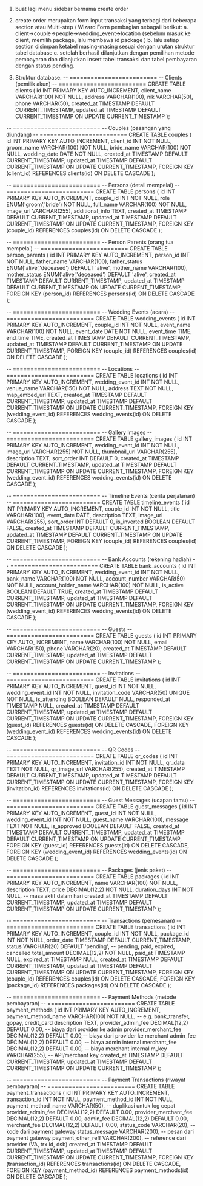 1. buat lagi menu sidebar bernama create order
2. create order merupakan form input transaksi yang terbagi dari beberapa section atau Multi-step / Wizard Form pembagian sebagaii berikut:
    a. client->couple->people->wedding_event->location (sebelum masuk ke client, memilih package, lalu membawa id package )
    b. lalu setiap section disimpan ketabel masing-masing sesuai dengan urutan struktur tabel database
    c. setelah berhasil dilanjutkan dengan pemilihan metode pembayaran dan dilanjutkan insert tabel transaksi dan tabel pembayaran dengan status pending.

1. Struktur database:
-- =========================
-- Clients (pemilik akun)
-- =========================
CREATE TABLE clients (
    id INT PRIMARY KEY AUTO_INCREMENT,
    client_name VARCHAR(100) NOT NULL,
    address VARCHAR(100),
    nik VARCHAR(50),
    phone VARCHAR(50),
    created_at TIMESTAMP DEFAULT CURRENT_TIMESTAMP,
    updated_at TIMESTAMP DEFAULT CURRENT_TIMESTAMP ON UPDATE CURRENT_TIMESTAMP
);

-- =========================
-- Couples (pasangan yang diundang)
-- =========================
CREATE TABLE couples (
    id INT PRIMARY KEY AUTO_INCREMENT,
    client_id INT NOT NULL,
    groom_name VARCHAR(100) NOT NULL,
    bride_name VARCHAR(100) NOT NULL,
    wedding_date DATE NOT NULL,
    created_at TIMESTAMP DEFAULT CURRENT_TIMESTAMP,
    updated_at TIMESTAMP DEFAULT CURRENT_TIMESTAMP ON UPDATE CURRENT_TIMESTAMP,
    FOREIGN KEY (client_id) REFERENCES clients(id) ON DELETE CASCADE
);

-- =========================
-- Persons (detail mempelai)
-- =========================
CREATE TABLE persons (
    id INT PRIMARY KEY AUTO_INCREMENT,
    couple_id INT NOT NULL,
    role ENUM('groom','bride') NOT NULL,
    full_name VARCHAR(100) NOT NULL,
    image_url VARCHAR(255),
    additional_info TEXT,
    created_at TIMESTAMP DEFAULT CURRENT_TIMESTAMP,
    updated_at TIMESTAMP DEFAULT CURRENT_TIMESTAMP ON UPDATE CURRENT_TIMESTAMP,
    FOREIGN KEY (couple_id) REFERENCES couples(id) ON DELETE CASCADE
);

-- =========================
-- Person Parents (orang tua mempelai)
-- =========================
CREATE TABLE person_parents (
    id INT PRIMARY KEY AUTO_INCREMENT,
    person_id INT NOT NULL,
    father_name VARCHAR(100),
    father_status ENUM('alive','deceased') DEFAULT 'alive',
    mother_name VARCHAR(100),
    mother_status ENUM('alive','deceased') DEFAULT 'alive',
    created_at TIMESTAMP DEFAULT CURRENT_TIMESTAMP,
    updated_at TIMESTAMP DEFAULT CURRENT_TIMESTAMP ON UPDATE CURRENT_TIMESTAMP,
    FOREIGN KEY (person_id) REFERENCES persons(id) ON DELETE CASCADE
);

-- =========================
-- Wedding Events (acara)
-- =========================
CREATE TABLE wedding_events (
    id INT PRIMARY KEY AUTO_INCREMENT,
    couple_id INT NOT NULL,
    event_name VARCHAR(100) NOT NULL,
    event_date DATE NOT NULL,
    event_time TIME,
    end_time TIME,
    created_at TIMESTAMP DEFAULT CURRENT_TIMESTAMP,
    updated_at TIMESTAMP DEFAULT CURRENT_TIMESTAMP ON UPDATE CURRENT_TIMESTAMP,
    FOREIGN KEY (couple_id) REFERENCES couples(id) ON DELETE CASCADE
);

-- =========================
-- Locations
-- =========================
CREATE TABLE locations (
    id INT PRIMARY KEY AUTO_INCREMENT,
    wedding_event_id INT NOT NULL,
    venue_name VARCHAR(150) NOT NULL,
    address TEXT NOT NULL,
    map_embed_url TEXT,
    created_at TIMESTAMP DEFAULT CURRENT_TIMESTAMP,
    updated_at TIMESTAMP DEFAULT CURRENT_TIMESTAMP ON UPDATE CURRENT_TIMESTAMP,
    FOREIGN KEY (wedding_event_id) REFERENCES wedding_events(id) ON DELETE CASCADE
);

-- =========================
-- Gallery Images
-- =========================
CREATE TABLE gallery_images (
    id INT PRIMARY KEY AUTO_INCREMENT,
    wedding_event_id INT NOT NULL,
    image_url VARCHAR(255) NOT NULL,
    thumbnail_url VARCHAR(255),
    description TEXT,
    sort_order INT DEFAULT 0,
    created_at TIMESTAMP DEFAULT CURRENT_TIMESTAMP,
    updated_at TIMESTAMP DEFAULT CURRENT_TIMESTAMP ON UPDATE CURRENT_TIMESTAMP,
    FOREIGN KEY (wedding_event_id) REFERENCES wedding_events(id) ON DELETE CASCADE
);

-- =========================
-- Timeline Events (cerita perjalanan)
-- =========================
CREATE TABLE timeline_events (
    id INT PRIMARY KEY AUTO_INCREMENT,
    couple_id INT NOT NULL,
    title VARCHAR(100),
    event_date DATE,
    description TEXT,
    image_url VARCHAR(255),
    sort_order INT DEFAULT 0,
    is_inverted BOOLEAN DEFAULT FALSE,
    created_at TIMESTAMP DEFAULT CURRENT_TIMESTAMP,
    updated_at TIMESTAMP DEFAULT CURRENT_TIMESTAMP ON UPDATE CURRENT_TIMESTAMP,
    FOREIGN KEY (couple_id) REFERENCES couples(id) ON DELETE CASCADE
);

-- =========================
-- Bank Accounts (rekening hadiah)
-- =========================
CREATE TABLE bank_accounts (
    id INT PRIMARY KEY AUTO_INCREMENT,
    wedding_event_id INT NOT NULL,
    bank_name VARCHAR(100) NOT NULL,
    account_number VARCHAR(50) NOT NULL,
    account_holder_name VARCHAR(100) NOT NULL,
    is_active BOOLEAN DEFAULT TRUE,
    created_at TIMESTAMP DEFAULT CURRENT_TIMESTAMP,
    updated_at TIMESTAMP DEFAULT CURRENT_TIMESTAMP ON UPDATE CURRENT_TIMESTAMP,
    FOREIGN KEY (wedding_event_id) REFERENCES wedding_events(id) ON DELETE CASCADE
);

-- =========================
-- Guests
-- =========================
CREATE TABLE guests (
    id INT PRIMARY KEY AUTO_INCREMENT,
    name VARCHAR(100) NOT NULL,
    email VARCHAR(150),
    phone VARCHAR(20),
    created_at TIMESTAMP DEFAULT CURRENT_TIMESTAMP,
    updated_at TIMESTAMP DEFAULT CURRENT_TIMESTAMP ON UPDATE CURRENT_TIMESTAMP
);

-- =========================
-- Invitations
-- =========================
CREATE TABLE invitations (
    id INT PRIMARY KEY AUTO_INCREMENT,
    guest_id INT NOT NULL,
    wedding_event_id INT NOT NULL,
    invitation_code VARCHAR(50) UNIQUE NOT NULL,
    is_attending BOOLEAN DEFAULT NULL,
    responded_at TIMESTAMP NULL,
    created_at TIMESTAMP DEFAULT CURRENT_TIMESTAMP,
    updated_at TIMESTAMP DEFAULT CURRENT_TIMESTAMP ON UPDATE CURRENT_TIMESTAMP,
    FOREIGN KEY (guest_id) REFERENCES guests(id) ON DELETE CASCADE,
    FOREIGN KEY (wedding_event_id) REFERENCES wedding_events(id) ON DELETE CASCADE
);

-- =========================
-- QR Codes
-- =========================
CREATE TABLE qr_codes (
    id INT PRIMARY KEY AUTO_INCREMENT,
    invitation_id INT NOT NULL,
    qr_data TEXT NOT NULL,
    qr_image_url VARCHAR(255),
    created_at TIMESTAMP DEFAULT CURRENT_TIMESTAMP,
    updated_at TIMESTAMP DEFAULT CURRENT_TIMESTAMP ON UPDATE CURRENT_TIMESTAMP,
    FOREIGN KEY (invitation_id) REFERENCES invitations(id) ON DELETE CASCADE
);

-- =========================
-- Guest Messages (ucapan tamu)
-- =========================
CREATE TABLE guest_messages (
    id INT PRIMARY KEY AUTO_INCREMENT,
    guest_id INT NOT NULL,
    wedding_event_id INT NOT NULL,
    guest_name VARCHAR(100),
    message TEXT NOT NULL,
    is_approved BOOLEAN DEFAULT FALSE,
    created_at TIMESTAMP DEFAULT CURRENT_TIMESTAMP,
    updated_at TIMESTAMP DEFAULT CURRENT_TIMESTAMP ON UPDATE CURRENT_TIMESTAMP,
    FOREIGN KEY (guest_id) REFERENCES guests(id) ON DELETE CASCADE,
    FOREIGN KEY (wedding_event_id) REFERENCES wedding_events(id) ON DELETE CASCADE
);

-- =========================
-- Packages (jenis paket)
-- =========================
CREATE TABLE packages (
    id INT PRIMARY KEY AUTO_INCREMENT,
    name VARCHAR(100) NOT NULL,
    description TEXT,
    price DECIMAL(12,2) NOT NULL,
    duration_days INT NOT NULL, -- masa aktif dalam hari
    created_at TIMESTAMP DEFAULT CURRENT_TIMESTAMP,
    updated_at TIMESTAMP DEFAULT CURRENT_TIMESTAMP ON UPDATE CURRENT_TIMESTAMP
);

-- =========================
-- Transactions (pemesanan)
-- =========================
CREATE TABLE transactions (
    id INT PRIMARY KEY AUTO_INCREMENT,
    couple_id INT NOT NULL,
    package_id INT NOT NULL,
    order_date TIMESTAMP DEFAULT CURRENT_TIMESTAMP,
    status VARCHAR(20) DEFAULT 'pending', -- pending, paid, expired, cancelled
    total_amount DECIMAL(12,2) NOT NULL,
    paid_at TIMESTAMP NULL,
    expired_at TIMESTAMP NULL,
    created_at TIMESTAMP DEFAULT CURRENT_TIMESTAMP,
    updated_at TIMESTAMP DEFAULT CURRENT_TIMESTAMP ON UPDATE CURRENT_TIMESTAMP,
    FOREIGN KEY (couple_id) REFERENCES couples(id) ON DELETE CASCADE,
    FOREIGN KEY (package_id) REFERENCES packages(id) ON DELETE CASCADE
);

-- =========================
-- Payment Methods (metode pembayaran)
-- =========================
CREATE TABLE payment_methods (
    id INT PRIMARY KEY AUTO_INCREMENT,
    payment_method_name VARCHAR(100) NOT NULL, -- e.g. bank_transfer, gopay, credit_card
    description TEXT,
    provider_admin_fee DECIMAL(12,2) DEFAULT 0.00,   -- biaya dari provider ke admin
    provider_merchant_fee DECIMAL(12,2) DEFAULT 0.00,-- biaya dari provider ke merchant
    admin_fee DECIMAL(12,2) DEFAULT 0.00,            -- biaya admin internal
    merchant_fee DECIMAL(12,2) DEFAULT 0.00,         -- biaya merchant internal
    m_key VARCHAR(255),                              -- API/merchant key
    created_at TIMESTAMP DEFAULT CURRENT_TIMESTAMP,
    updated_at TIMESTAMP DEFAULT CURRENT_TIMESTAMP ON UPDATE CURRENT_TIMESTAMP
);

-- =========================
-- Payment Transactions (riwayat pembayaran)
-- =========================
CREATE TABLE payment_transactions (
    id INT PRIMARY KEY AUTO_INCREMENT,
    transaction_id INT NOT NULL,
    payment_method_id INT NOT NULL,
    payment_method_name VARCHAR(50),                 -- duplikasi untuk log cepat
    provider_admin_fee DECIMAL(12,2) DEFAULT 0.00,
    provider_merchant_fee DECIMAL(12,2) DEFAULT 0.00,
    admin_fee DECIMAL(12,2) DEFAULT 0.00,
    merchant_fee DECIMAL(12,2) DEFAULT 0.00,
    status_code VARCHAR(20),                         -- kode dari payment gateway
    status_message VARCHAR(200),                     -- pesan dari payment gateway
    payment_other_reff VARCHAR(200),                 -- reference dari provider (VA, trx id, dsb)
    created_at TIMESTAMP DEFAULT CURRENT_TIMESTAMP,
    updated_at TIMESTAMP DEFAULT CURRENT_TIMESTAMP ON UPDATE CURRENT_TIMESTAMP,
    FOREIGN KEY (transaction_id) REFERENCES transactions(id) ON DELETE CASCADE,
    FOREIGN KEY (payment_method_id) REFERENCES payment_methods(id) ON DELETE CASCADE
);
